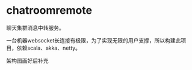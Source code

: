 # chatroomremote
聊天集群消息中转服务。

一台机器websocket长连接有极限，为了实现无限的用户支撑，所以构建此项目，依赖scala、akka、netty。

架构图画好后补充

